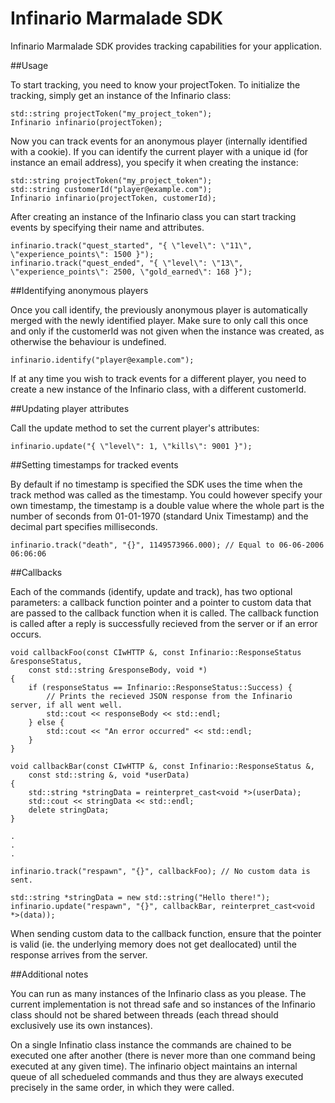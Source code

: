 # Infinario Marmalade SDK

Infinario Marmalade SDK provides tracking capabilities for your application.

##Usage

To start tracking, you need to know your projectToken. To initialize the tracking, simply get an instance of the Infinario class:

```
std::string projectToken("my_project_token");
Infinario infinario(projectToken);
```

Now you can track events for an anonymous player (internally identified with a cookie). If you can identify the current player with a unique id (for instance an email address), you specify it when creating the instance:

```
std::string projectToken("my_project_token");
std::string customerId("player@example.com");
Infinario infinario(projectToken, customerId);
```

After creating an instance of the Infinario class you can start tracking events by specifying their name and attributes.

```
infinario.track("quest_started", "{ \"level\": \"11\", \"experience_points\": 1500 }");
infinario.track("quest_ended", "{ \"level\": \"13\", \"experience_points\": 2500, \"gold_earned\": 168 }");
```

##Identifying anonymous players

Once you call identify, the previously anonymous player is automatically merged with the newly identified player. Make sure to only call this once and only if the customerId was not given when the instance was created, as otherwise the behaviour is undefined.

```
infinario.identify("player@example.com");
```

If at any time you wish to track events for a different player, you need to create a new instance of the Infinario class, with a different customerId.

##Updating player attributes

Call the update method to set the current player's attributes:

```
infinario.update("{ \"level\": 1, \"kills\": 9001 }");
```

##Setting timestamps for tracked events

By default if no timestamp is specified the SDK uses the time when the track method was called as the timestamp. You could however specify your own timestamp, the timestamp is a double value where the whole part is the number of seconds from 01-01-1970 (standard Unix Timestamp) and the decimal part specifies milliseconds.

```
infinario.track("death", "{}", 1149573966.000); // Equal to 06-06-2006 06:06:06
```

##Callbacks

Each of the commands (identify, update and track), has two optional parameters: a callback function pointer and a pointer to custom data that are passed to the callback function when it is called. The callback function is called after a reply is successfully recieved from the server or if an error occurs.

```
void callbackFoo(const CIwHTTP &, const Infinario::ResponseStatus &responseStatus,
    const std::string &responseBody, void *)
{
    if (responseStatus == Infinario::ResponseStatus::Success) {
        // Prints the recieved JSON response from the Infinario server, if all went well.
        std::cout << responseBody << std::endl;
    } else {
        std::cout << "An error occurred" << std::endl;
    }
}

void callbackBar(const CIwHTTP &, const Infinario::ResponseStatus &,
    const std::string &, void *userData)
{
    std::string *stringData = reinterpret_cast<void *>(userData);
    std::cout << stringData << std::endl;
    delete stringData;
}

.
.
.

infinario.track("respawn", "{}", callbackFoo); // No custom data is sent.

std::string *stringData = new std::string("Hello there!");
infinario.update("respawn", "{}", callbackBar, reinterpret_cast<void *>(data));
```

When sending custom data to the callback function, ensure that the pointer is valid (ie. the underlying
memory does not get deallocated) until the response arrives from the server.

##Additional notes

You can run as many instances of the Infinario class as you please. The current implementation is not thread safe and
so instances of the Infinario class should not be shared between threads (each thread should exclusively use its own
instances).

On a single Infinatio class instance the commands are chained to be executed one after another (there is never more than one
command being executed at any given time). The infinario object maintains an internal queue of all schedueled commands and thus
they are always executed precisely in the same order, in which they were called.
